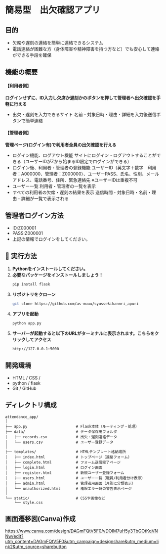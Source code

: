 # 簡易型　出欠確認アプリ

## 目的  

+ 欠席や遅刻の連絡を簡単に連絡できるシステム
+ 電話連絡が困難な方（身体障害や精神障害を持つ方など）でも安心して連絡ができる手段を確保

## 機能の概要

#### 【利用者側】
**ログインせずに、ID入力し欠席か遅刻かのボタンを押して管理者へ出欠確認を手軽に行える**
+ 出欠・遅刻を入力できるサイト
    名前・対象日時・理由・詳細を入力後送信ボタンで簡単連絡

#### 【管理者側】
 **管理ページ(ログイン有)で利用者全員の出欠確認を行える**
+ ログイン機能、ログアウト機能
    サイトにログイン・ログアウトすることができる（ユーザーIDがZから始まるID限定でログインができる）
+ ログイン後、利用者・管理者の登録機能
    ユーザーID（英文字＋数字　利用者：A000000、管理者：Z000000）、ユーザーPASS、氏名、性別、メールアドレス、電話番号、住所、緊急連絡先
    ※ユーザーIDは重複不可
+ ユーザー一覧
    利用者・管理者の一覧を表示
+ すべての利用者の欠席・遅刻の結果を表示
    送信時間・対象日時・名前・理由・詳細が一覧で表示される

## 管理者ログイン方法
+ ID:Z000001
+ PASS:Z000001
+ 上記の情報でログインをしてください。

## 🚀 実行方法

1. **Pythonをインストールしてください。**
2. **必要なパッケージをインストールしましょう！**
   ```bash
   pip install flask
2. **リポジトリをクローン**
   ```bash
   git clone https://github.com/as-muuu/syussekikannri_apuri
3. **アプリを起動**
   ```bash
   python app.py
4. **サーバーが起動すると以下のURLがターミナルに表示されます。こちらをクリックしてアクセス**
   ```bash
   http://127.0.0.1:5000

## 開発環境

- HTML / CSS / 
- python / flask
- Git / GitHub

##  ディレクトリ構成

```plaintext
attendance_app/
│
├── app.py                      # Flask本体（ルーティング・処理）
├── data/                       # データ保存用フォルダ
│   ├── records.csv             # 出欠・遅刻連絡データ
│   └── users.csv               # ユーザー登録データ
│
├── templates/                  # HTMLテンプレート格納場所
│   ├── index.html              # トップページ（連絡フォーム）
│   ├── complete.html           # フォーム送信完了ページ
│   ├── login.html              # ログイン画面
│   ├── register.html           # 新規ユーザー登録フォーム
│   ├── users.html              # ユーザー一覧（職員/利用者分け表示）
│   ├── admin.html              # 管理者用画面（月別に分類表示）
│   └── unauthorized.html       # 権限エラー時の警告表示ページ
│
└── static/                     # CSSや画像など
    └── style.css
```


## 画面遷移図(Canva)作成
https://www.canva.com/design/DAGmFQtV5F0/vDOIM7uH5y3TbGOtKqVNNw/edit?utm_content=DAGmFQtV5F0&utm_campaign=designshare&utm_medium=link2&utm_source=sharebutton